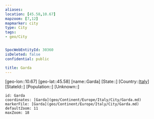 ```yaml
---
aliases: 
location: [45.58,10.67]
mapzoom: [7,12] 
mapmarker: city 
type: City
tags:
- geo/City


SpocWebEntityId: 30360
isDeleted: false
confidential: public

title: Garda
---
```

[geo-lon::10.67]
[geo-lat::45.58]
[name::Garda]
[State::]
[Country::[Italy](geo/Continent/Europe/Italy.md)]
[StateId::]
[Population::]
[Unknown::]


```leaflet
id: Garda
coordinates: [Garda](geo/Continent/Europe/Italy/City/Garda.md)
markerFile: [Garda](geo/Continent/Europe/Italy/City/Garda.md)
defaultZoom: 11 
maxZoom: 18
```


